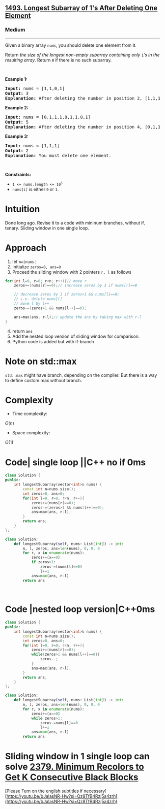 <h2><a href="https://leetcode.com/problems/longest-subarray-of-1s-after-deleting-one-element">1493. Longest Subarray of 1's After Deleting One Element</a></h2><h3>Medium</h3><hr><p>Given a binary array <code>nums</code>, you should delete one element from it.</p>

<p>Return <em>the size of the longest non-empty subarray containing only </em><code>1</code><em>&#39;s in the resulting array</em>. Return <code>0</code> if there is no such subarray.</p>

<p>&nbsp;</p>
<p><strong class="example">Example 1:</strong></p>

<pre>
<strong>Input:</strong> nums = [1,1,0,1]
<strong>Output:</strong> 3
<strong>Explanation:</strong> After deleting the number in position 2, [1,1,1] contains 3 numbers with value of 1&#39;s.
</pre>

<p><strong class="example">Example 2:</strong></p>

<pre>
<strong>Input:</strong> nums = [0,1,1,1,0,1,1,0,1]
<strong>Output:</strong> 5
<strong>Explanation:</strong> After deleting the number in position 4, [0,1,1,1,1,1,0,1] longest subarray with value of 1&#39;s is [1,1,1,1,1].
</pre>

<p><strong class="example">Example 3:</strong></p>

<pre>
<strong>Input:</strong> nums = [1,1,1]
<strong>Output:</strong> 2
<strong>Explanation:</strong> You must delete one element.
</pre>

<p>&nbsp;</p>
<p><strong>Constraints:</strong></p>

<ul>
	<li><code>1 &lt;= nums.length &lt;= 10<sup>5</sup></code></li>
	<li><code>nums[i]</code> is either <code>0</code> or <code>1</code>.</li>
</ul>

# Intuition
<!-- Describe your first thoughts on how to solve this problem. -->
Done long ago.
Revise it to a code with mininum branches, without if, tenary.
Sliding window in one single loop.
# Approach
<!-- Describe your approach to solving the problem. -->
1. let `n=|nums|`
2. Initialize `zeros=0, ans=0`
3. Proceed the sliding window with 2 pointers `r, l` as follows
```cpp
for(int l=0, r=0; r<n; r++){// move r
    zeros+=(nums[r]==0);// increase zeros by 1 if nums[r]==0

    // decrease zeros by 1 if zeros>1 && nums[l]==0;
    // i.e. delete nums[l]
    // move l by l++
    zeros-=(zeros>1 && nums[l++]==0); 

    ans=max(ans, r-l);// update the ans by taking max with r-l
}
```
4. return `ans`
5. Add the nested loop version of sliding window for comparison.
6. Python code is added but with if-branch
# Note on std::max
`std::max` might have branch, depending on the complier. But there is a way to define custom max without branch.
# Complexity
- Time complexity:
<!-- Add your time complexity here, e.g. $$O(n)$$ -->
$O(n)$
- Space complexity:
<!-- Add your space complexity here, e.g. $$O(n)$$ -->
$O(1)$
# Code| single loop ||C++ no if 0ms
```cpp []
class Solution {
public:
    int longestSubarray(vector<int>& nums) {
        const int n=nums.size();
        int zeros=0, ans=0;
        for(int l=0, r=0; r<n; r++){
            zeros+=(nums[r]==0);
            zeros-=(zeros>1 && nums[l++]==0);
            ans=max(ans, r-l);
        }
        return ans; 
    }
};
```
```Python []
class Solution:
    def longestSubarray(self, nums: List[int]) -> int:
        n, l, zeros, ans=len(nums), 0, 0, 0
        for r, x in enumerate(nums):
            zeros+=(x==0)
            if zeros>1:
                zeros-=(nums[l]==0)
                l+=1
            ans=max(ans, r-l)
        return ans
            
        
```
# Code |nested loop version|C++0ms
```cpp []
class Solution {
public:
    int longestSubarray(vector<int>& nums) {
        const int n=nums.size();
        int zeros=0, ans=0;
        for(int l=0, r=0; r<n; r++){
            zeros+=(nums[r]==0);
            while(zeros>1 && nums[l++]==0){
                zeros--;
            }
            ans=max(ans, r-l);
        }
        return ans; 
    }
};
```
```Python []
class Solution:
    def longestSubarray(self, nums: List[int]) -> int:
        n, l, zeros, ans=len(nums), 0, 0, 0
        for r, x in enumerate(nums):
            zeros+=(x==0)
            while zeros>1:
                zeros-=nums[l]==0
                l+=1
            ans=max(ans, r-l)
        return ans
 ```           
        
# Sliding window in 1 single loop can solve [2379. Minimum Recolors to Get K Consecutive Black Blocks](https://leetcode.com/problems/minimum-recolors-to-get-k-consecutive-black-blocks/solutions/6510851/sliding-window-with-fixed-len-beats-100/)
[Please Turn on the english subtitles if necessary]
[https://youtu.be/bJaIasNR-Hw?si=Qz8TfB4Rzj5a4zrh](https://youtu.be/bJaIasNR-Hw?si=Qz8TfB4Rzj5a4zrh)
